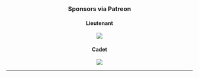 <h3 align="center">Sponsors via Patreon</h3>

<h4 align="center">Lieutenant</h4>

<p align="center">
  <a href="https://www.patreon.com/bePatron?c=1957442&rid=2812342" target="_blank" rel="noopener noreferrer"><img src="https://opencollective.com/static/images/become_sponsor.svg"></img></a>
</p>

<h4 align="center">Cadet</h4>

<p align="center">
  <a href="https://www.patreon.com/bePatron?c=1957442&rid=2812342" target="_blank" rel="noopener noreferrer"><img src="https://opencollective.com/static/images/become_sponsor.svg"></img></a>
</p>

---